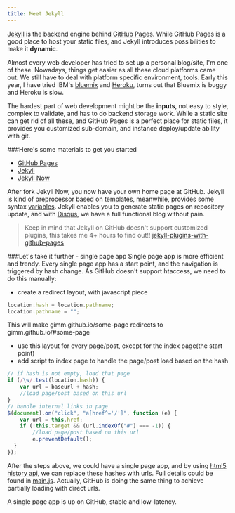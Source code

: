 ```yaml
---
title: Meet Jekyll
---
```



[Jekyll](http://jekyllrb.com/) is the backend engine behind [GitHub Pages](https://pages.github.com/). While GitHub Pages is a good place to host your static files, and Jekyll introduces possibilities to make it **dynamic**.

Almost every web developer has tried to set up a personal blog/site, I'm one of these. Nowadays, things get easier as all these cloud platforms came out. We still have to deal with platform specific environment, tools. Early this year, I have tried IBM's [bluemix](bluemix.net) and [Heroku](heroku.com), turns out that Bluemix is buggy and Heroku is slow. 

The hardest part of web development might be the **inputs**, not easy to style, complex to validate, and has to do backend storage work. While a static site can get rid of all these, and GitHub Pages is a perfect place for static files, it provides you customized sub-domain, and instance deploy/update ability with git.

###Here's some materials to get you started 
- [GitHub Pages](https://pages.github.com/)
- [Jekyll](http://jekyllrb.com/)
- [Jekyll Now](https://github.com/barryclark/jekyll-now)

After fork Jekyll Now, you now have your own home page at GitHub. Jekyll is kind of preprocessor based on templates, meanwhile, provides some syntax [variables](http://jekyllrb.com/docs/variables/). Jekyll enables you to generate static pages on repository update, and with [Disqus](http://disqus.com/), we have a full functional blog without pain.

> Keep in mind that Jekyll on GitHub doesn't support customized plugins, this takes me 4+ hours to find out!! 
> [jekyll-plugins-with-github-pages](https://help.github.com/articles/using-jekyll-plugins-with-github-pages)

###Let's take it further - single page app
Single page app is more efficient and trendy. Every single page app has a start point, and the navigation is triggered by hash change. As GitHub doesn't support htaccess, we need to do this manually:
- create a redirect layout, with javascript piece

```javascript
location.hash = location.pathname;
location.pathname = "";
```

This will make gimm.github.io/some-page redirects to gimm.github.io/#some-page
- use this layout for every page/post, except for the index page(the start point)
- add script to index page to handle the page/post load based on the hash

```javascript
// if hash is not empty, load that page
if (/\w/.test(location.hash)) {
	var url = baseurl + hash;
    //load page/post based on this url
}
// handle internal links in page
$(document).on("click", "a[href^='/']", function (e) {
	var url = this.href;
  	if (!this.target && (url.indexOf("#") === -1)) {
  		//load page/post based on this url
  		e.preventDefault();
  }
});
```

After the steps above, we could have a single page app, and by using [html5 history api](https://developer.mozilla.org/en-US/docs/Web/Guide/API/DOM/Manipulating_the_browser_history), we can replace these hashes with urls. Full details could be found in [main.js](https://github.com/gimm/gimm.github.io/blob/master/scripts/main.js). Actually, GitHub is doing the same thing to achieve partially loading with direct urls.

A single page app is up on GitHub, stable and low-latency.